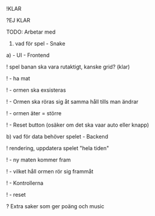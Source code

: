 !KLAR

?EJ KLAR

TODO: Arbetar med

1. vad för spel - Snake

a) - UI - Frontend

! spel banan ska vara rutaktigt, kanske grid? (klar)

! - ha mat

! - ormen ska exsisteras

! - Ormen ska röras sig åt samma håll tills man ändrar

! - ormen äter = större

! - Reset button (osäker om det ska vaar auto eller knapp)

b) vad för data behöver spelet - Backend

! rendering, uppdatera spelet "hela tiden"

! - ny maten kommer fram

! - vilket håll ormen rör sig frammåt

! - Kontrollerna

! - reset

? Extra saker som ger poäng och music
